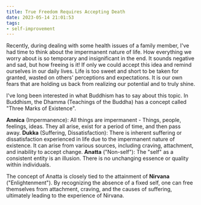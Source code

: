 ```yaml
---
title: True Freedom Requires Accepting Death
date: 2023-05-14 21:01:53
tags:
- self-improvement
---
```


Recently, during dealing with some health issues of a family member, I've had time to think about the impermanent nature of life. How everything we worry about is so temporary and insignificant in the end. It sounds negative and sad, but how freeing is it! If only we could accept this idea and remind ourselves in our daily lives. Life is too sweet and short to be taken for granted, wasted on others' perceptions and expectations. It is our own fears that are holding us back from realizing our potential and to truly shine.

I've long been interested in what Buddhism has to say about this topic. In Buddhism, the Dhamma (Teachings of the Buddha) has a concept called "Three Marks of Existence".

**Annica** (Impermanence): All things are impermanent - Things, people, feelings, ideas. They all arise, exist for a period of time, and then pass away. 
**Dukka** (Suffering, Dissatisfaction): There is inherent suffering or dissatisfaction experienced in life due to the impermanent nature of existence. It can arise from various sources, including craving, attachment, and inability to accept change.
**Anatta** ("Non-self"): The "self" as a consistent entity is an illusion. There is no unchanging essence or quality within individuals.

The concept of Anatta is closely tied to the attainment of **Nirvana** ("Enlightenment"). By recognizing the absence of a fixed self, one can free themselves from attachment, craving, and the causes of suffering, ultimately leading to the experience of Nirvana.
